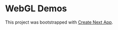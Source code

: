 # WebGL Demos

This project was bootstrapped with [Create Next App](https://github.com/segmentio/create-next-app).